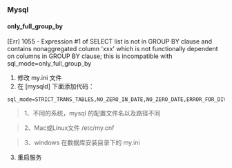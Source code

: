 ### Mysql

####  only_full_group_by
[Err] 1055 - Expression #1 of SELECT list is not in GROUP BY clause and contains nonaggregated column 'xxx'
 which is not functionally dependent on columns in GROUP BY clause; this is incompatible with sql_mode=only_full_group_by
 
 1. 修改 my.ini 文件
 2. 在 [mysqld] 下面添加代码：
 ```
 sql_mode=STRICT_TRANS_TABLES,NO_ZERO_IN_DATE,NO_ZERO_DATE,ERROR_FOR_DIVISION_BY_ZERO,NO_ENGINE_SUBSTITUTION
 ```
> 1、不同的系统，mysql 的配置文件名以及路径不同

> 2、Mac或Linux文件  /etc/my.cnf

> 3、windows 在数据库安装目录下的 my.ini

3. 重启服务